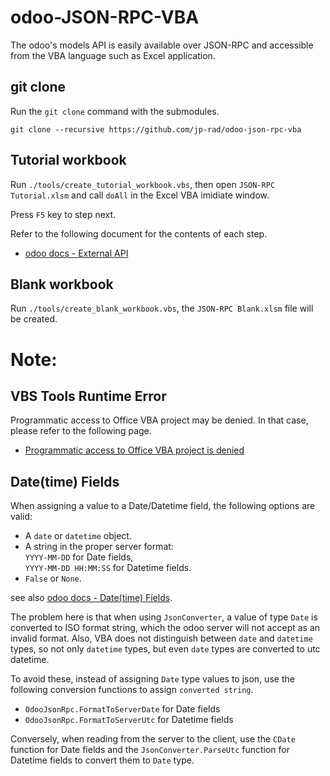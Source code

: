 # odoo-JSON-RPC-VBA
The odoo's models API is easily available over JSON-RPC and accessible from the VBA language such as Excel application.

## git clone

Run the `git clone` command with the submodules.

```
git clone --recursive https://github.com/jp-rad/odoo-json-rpc-vba
```

## Tutorial workbook

Run `./tools/create_tutorial_workbook.vbs`, then open `JSON-RPC Tutorial.xlsm` and call `doAll` in the Excel VBA imidiate window.

Press `F5` key to step next.

Refer to the following document for the contents of each step.

- [odoo docs - External API](https://www.odoo.com/documentation/15.0/developer/misc/api/external_api.html)

## Blank workbook

Run `./tools/create_blank_workbook.vbs`, the `JSON-RPC Blank.xlsm` file will be created.

# Note:

## VBS Tools Runtime Error

Programmatic access to Office VBA project may be  denied.  In that case, please refer to the following page.

- [Programmatic access to Office VBA project is denied](https://support.microsoft.com/en-us/topic/programmatic-access-to-office-vba-project-is-denied-960d5265-6592-9400-31bc-b2ddfb94b445)

## Date(time) Fields

When assigning a value to a Date/Datetime field, the following options are valid:

- A `date` or `datetime` object.
- A string in the proper server format:  
`YYYY-MM-DD` for Date fields,  
`YYYY-MM-DD HH:MM:SS` for Datetime fields.
- `False` or `None`.

see also [odoo docs - Date(time) Fields](https://www.odoo.com/documentation/15.0/developer/reference/backend/orm.html#date-time-fields).


The problem here is that when using `JsonConverter`, a value of type `Date` is converted to ISO format string, which the odoo server will not accept as an invalid format.
Also, VBA does not distinguish between `date` and `datetime` types, so not only `datetime` types, but even `date` types are converted to utc datetime.

To avoid these, instead of assigning `Date` type values to json, use the following conversion functions to assign `converted string`.

- `OdooJsonRpc.FormatToServerDate` for Date fields
- `OdooJsonRpc.FormatToServerUtc` for Datetime fields

Conversely, when reading from the server to the client, use the `CDate` function for Date fields and the `JsonConverter.ParseUtc` function for Datetime fields to convert them to `Date` type.
